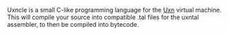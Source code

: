 Uxncle is a small C-like programming language for the [Uxn](https://git.sr.ht/~rabbits/uxn) virtual machine. This will compile your source into compatible .tal files for the uxntal assembler, to then be compiled into bytecode.